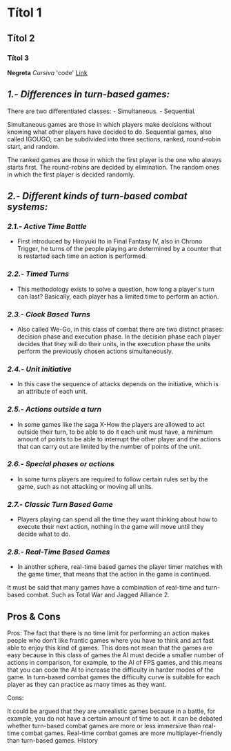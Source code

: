 # Títol 1
## Títol 2
### Títol 3
**Negreta** _Cursiva_ 'code'
[Link](https://google.com)

## _1.- Differences in turn-based games:_
  There are two differentiated classes:
     - Simultaneous.
     - Sequential.

  Simultaneous games are those in which players make decisions without knowing what other players have decided to do.
  Sequential games, also called IGOUGO, can be subdivided into three sections, ranked, round-robin start, and random.

  The ranked games are those in which the first player is the one who always starts first.
  The round-robins are decided by elimination.
  The random ones in which the first player is decided randomly.

## _2.- Different kinds of turn-based combat systems:_

  ### _2.1.- Active Time Battle_
  - First introduced by Hiroyuki Ito in Final Fantasy IV, also in Chrono Trigger, he turns of the people playing are determined by
   a counter that is restarted each time an action is performed.

  ### _2.2.- Timed Turns_
  - This methodology exists to solve a question, how long a player's turn can last? Basically, each player has a limited time to perform
    an action.

  ### _2.3.- Clock Based Turns_
  - Also called We-Go, in this class of combat there are two distinct phases: decision phase and execution phase. In the decision phase each
    player decides that they will do their units, in the execution phase the units perform the previously chosen actions simultaneously.

  ### _2.4.- Unit initiative_
  - In this case the sequence of attacks depends on the initiative, which is an attribute of each unit.

  ### _2.5.- Actions outside a turn_
  - In some games like the saga X-How the players are allowed to act outside their turn, to be able to do it each unit must have, a minimum
    amount of points to be able to interrupt the other player and the actions that can carry out are limited by the number of points of the
    unit.

  ### _2.6.- Special phases or actions_
  - In some turns players are required to follow certain rules set by the game, such as not attacking or moving all units.

  ### _2.7.- Classic Turn Based Game_
  - Players playing can spend all the time they want thinking about how to execute their next action, nothing in the game will move until
    they decide what to do.

  ### _2.8.- Real-Time Based Games_
  - In another sphere, real-time based games the player timer matches with the game timer, that means that the action in the game is
    continued.

  It must be said that many games have a combination of real-time and turn-based combat. Such as Total War and Jagged Alliance 2.

## Pros & Cons

Pros:
The fact that there is no time limit for performing an action makes people who don’t like frantic games where you have to think and act fast able to enjoy this kind of games.
This does not mean that the games are easy because in this class of games the AI must decide a smaller number of actions in comparison, for example, to the AI of FPS games, and this means that you can code the AI to increase the difficulty in harder modes of the game.
In turn-based combat games the difficulty curve is suitable for each player as they can practice as many times as they want.

Cons:

It could be argued that they are unrealistic games because in a battle, for example, you do not have a certain amount of time to act.
it can be debated whether turn-based combat games are more or less immersive than real-time combat games.
Real-time combat games are more multiplayer-friendly than turn-based games.
History
